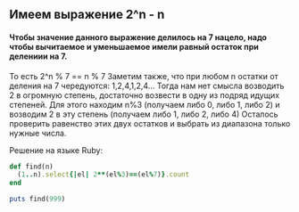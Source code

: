
## Имеем выражение 2^n - n
#### Чтобы значение данного выражение делилось на 7 нацело, надо чтобы вычитаемое и уменьшаемое имели равный остаток при делениии на 7.
То есть 2^n % 7 == n % 7
Заметим также, что при любом n остатки от деления на 7 чередуются: 1,2,4,1,2,4...
Тогда нам нет смысла возводить 2 в огромную степень, достаточно возвести в одну из подряд идущих степеней. 
Для этого находим n%3 (получаем либо 0, либо 1, либо 2) и возводим 2 в эту степень (получаем либо 1, либо 2, либо 4)
Осталось проверить равенство этих двух остатков и выбрать из диапазона только нужные числа.

Решение на языке Ruby: 

```rb
def find(n)
  (1..n).select{|el| 2**(el%3)==(el%7)}.count
end

puts find(999)
```

